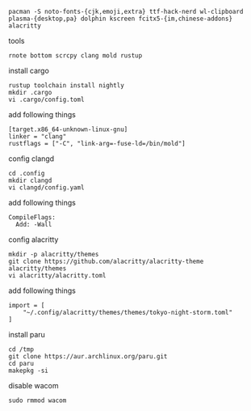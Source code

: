 
```
pacman -S noto-fonts-{cjk,emoji,extra} ttf-hack-nerd wl-clipboard plasma-{desktop,pa} dolphin kscreen fcitx5-{im,chinese-addons} alacritty
```

tools
```
rnote bottom scrcpy clang mold rustup
```

install cargo
```
rustup toolchain install nightly
mkdir .cargo
vi .cargo/config.toml
```
    
add following things
```
[target.x86_64-unknown-linux-gnu]
linker = "clang"
rustflags = ["-C", "link-arg=-fuse-ld=/bin/mold"]
```

config clangd
```
cd .config
mkdir clangd
vi clangd/config.yaml
```

add following things
```
CompileFlags:
  Add: -Wall
```

config alacritty
```
mkdir -p alacritty/themes
git clone https://github.com/alacritty/alacritty-theme alacritty/themes
vi alacritty/alacritty.toml
```

add following things
```
import = [
    "~/.config/alacritty/themes/themes/tokyo-night-storm.toml"
]
```

install paru
```
cd /tmp
git clone https://aur.archlinux.org/paru.git
cd paru
makepkg -si
```

disable wacom
```
sudo rmmod wacom
```

